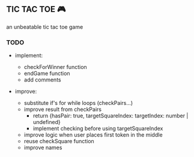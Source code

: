 ## TIC TAC TOE :video_game:
an unbeatable tic tac toe game

### TODO
- implement:
    - checkForWinner function
    - endGame function
    - add comments

- improve:
    - substitute if's for while loops (checkPairs...)
    - improve result from checkPairs
        - return {hasPair: true, targetSquareIndex: targetIndex: number | undefined}
        - implement checking before using targetSquareIndex
    - improve logic when user places first token in the middle
    - reuse checkSquare function
    - improve names